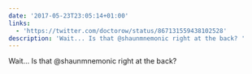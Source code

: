 ```yaml
---
date: '2017-05-23T23:05:14+01:00'
links:
  - 'https://twitter.com/doctorow/status/867131559438102528'
description: 'Wait... Is that @shaunmnemonic right at the back? '
---
```

Wait... Is that @shaunmnemonic right at the back? 
